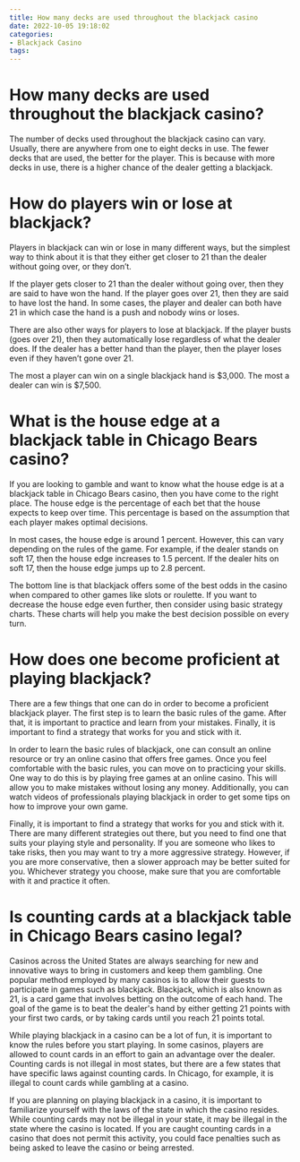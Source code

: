 ```yaml
---
title: How many decks are used throughout the blackjack casino 
date: 2022-10-05 19:18:02
categories:
- Blackjack Casino
tags:
---
```



#  How many decks are used throughout the blackjack casino? 

The number of decks used throughout the blackjack casino can vary. Usually, there are anywhere from one to eight decks in use. The fewer decks that are used, the better for the player. This is because with more decks in use, there is a higher chance of the dealer getting a blackjack.

#  How do players win or lose at blackjack? 

Players in blackjack can win or lose in many different ways, but the simplest way to think about it is that they either get closer to 21 than the dealer without going over, or they don’t. 

If the player gets closer to 21 than the dealer without going over, then they are said to have won the hand. If the player goes over 21, then they are said to have lost the hand. In some cases, the player and dealer can both have 21 in which case the hand is a push and nobody wins or loses. 

There are also other ways for players to lose at blackjack. If the player busts (goes over 21), then they automatically lose regardless of what the dealer does. If the dealer has a better hand than the player, then the player loses even if they haven’t gone over 21. 

The most a player can win on a single blackjack hand is $3,000. The most a dealer can win is $7,500.

#  What is the house edge at a blackjack table in Chicago Bears casino? 

If you are looking to gamble and want to know what the house edge is at a blackjack table in Chicago Bears casino, then you have come to the right place. The house edge is the percentage of each bet that the house expects to keep over time. This percentage is based on the assumption that each player makes optimal decisions. 

In most cases, the house edge is around 1 percent. However, this can vary depending on the rules of the game. For example, if the dealer stands on soft 17, then the house edge increases to 1.5 percent. If the dealer hits on soft 17, then the house edge jumps up to 2.8 percent. 

The bottom line is that blackjack offers some of the best odds in the casino when compared to other games like slots or roulette. If you want to decrease the house edge even further, then consider using basic strategy charts. These charts will help you make the best decision possible on every turn.

#  How does one become proficient at playing blackjack? 

There are a few things that one can do in order to become a proficient blackjack player. The first step is to learn the basic rules of the game. After that, it is important to practice and learn from your mistakes. Finally, it is important to find a strategy that works for you and stick with it.

In order to learn the basic rules of blackjack, one can consult an online resource or try an online casino that offers free games. Once you feel comfortable with the basic rules, you can move on to practicing your skills. One way to do this is by playing free games at an online casino. This will allow you to make mistakes without losing any money. Additionally, you can watch videos of professionals playing blackjack in order to get some tips on how to improve your own game.

Finally, it is important to find a strategy that works for you and stick with it. There are many different strategies out there, but you need to find one that suits your playing style and personality. If you are someone who likes to take risks, then you may want to try a more aggressive strategy. However, if you are more conservative, then a slower approach may be better suited for you. Whichever strategy you choose, make sure that you are comfortable with it and practice it often.

#  Is counting cards at a blackjack table in Chicago Bears casino legal?

Casinos across the United States are always searching for new and innovative ways to bring in customers and keep them gambling. One popular method employed by many casinos is to allow their guests to participate in games such as blackjack. Blackjack, which is also known as 21, is a card game that involves betting on the outcome of each hand. The goal of the game is to beat the dealer's hand by either getting 21 points with your first two cards, or by taking cards until you reach 21 points total.

While playing blackjack in a casino can be a lot of fun, it is important to know the rules before you start playing. In some casinos, players are allowed to count cards in an effort to gain an advantage over the dealer. Counting cards is not illegal in most states, but there are a few states that have specific laws against counting cards. In Chicago, for example, it is illegal to count cards while gambling at a casino.

If you are planning on playing blackjack in a casino, it is important to familiarize yourself with the laws of the state in which the casino resides. While counting cards may not be illegal in your state, it may be illegal in the state where the casino is located. If you are caught counting cards in a casino that does not permit this activity, you could face penalties such as being asked to leave the casino or being arrested.